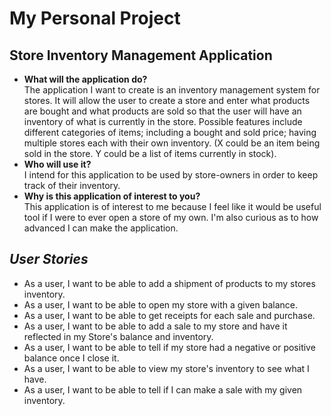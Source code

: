 # My Personal Project

## Store Inventory Management Application

- **What will the application do?**</br>
The application I want to create is an inventory management 
system for stores. It will allow the user to create a store 
and enter what products are bought and what products are
sold so that the user will have an inventory of what is 
currently in the store. Possible features include different 
categories of items; including a bought and sold price; having 
multiple stores each with their own inventory. (X could be 
an item being sold in the store. Y could be a list of items
currently in stock).
- **Who will use it?** </br>
I intend for this application to be used by store-owners in
order to keep track of their inventory. 
- **Why is this application of interest to you?** </br>
This application is of interest to me because I feel like 
it would be useful tool if I were to ever open a store of my 
own. I'm also curious as to how advanced I can make the application.

## *User Stories*
- As a user, I want to be able to add a shipment of products to my stores inventory.
- As a user, I want to be able to open my store with a given balance.
- As a user, I want to be able to get receipts for each sale and purchase.
- As a user, I want to be able to add a sale to my store and have it reflected in my Store's balance and inventory.
- As a user, I want to be able to tell if my store had a negative or positive balance once I close it.
- As a user, I want to be able to view my store's inventory to see what I have.
- As a user, I want to be able to tell if I can make a sale with my given inventory.